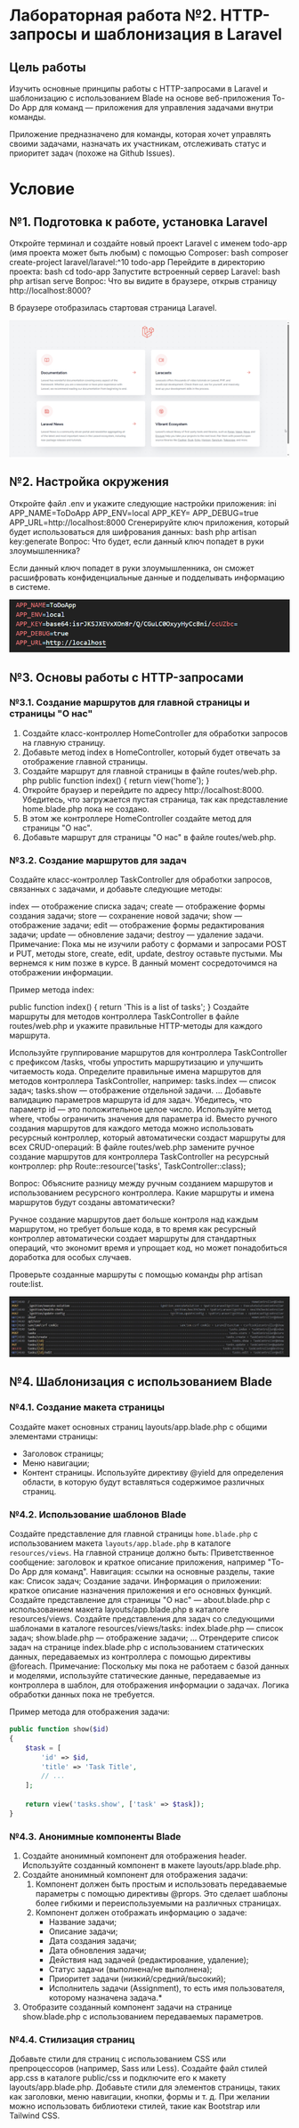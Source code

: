 # Лабораторная работа №2. HTTP-запросы и шаблонизация в Laravel

## Цель работы

Изучить основные принципы работы с HTTP-запросами в Laravel и шаблонизацию с использованием Blade на основе веб-приложения To-Do App для команд — приложения для управления задачами внутри команды.

Приложение предназначено для команды, которая хочет управлять своими задачами, назначать их участникам, отслеживать статус и приоритет задач (похоже на Github Issues).

# Условие
## №1. Подготовка к работе, установка Laravel
Откройте терминал и создайте новый проект Laravel с именем todo-app (имя проекта может быть любым) с помощью Composer: bash composer create-project laravel/laravel:^10 todo-app
Перейдите в директорию проекта: bash cd todo-app
Запустите встроенный сервер Laravel: bash php artisan serve Вопрос: Что вы видите в браузере, открыв страницу http://localhost:8000?

В браузере отобразилась стартовая страница Laravel.

![alt text](image.png)

## №2. Настройка окружения
Откройте файл .env и укажите следующие настройки приложения: ini APP_NAME=ToDoApp APP_ENV=local APP_KEY= APP_DEBUG=true APP_URL=http://localhost:8000
Сгенерируйте ключ приложения, который будет использоваться для шифрования данных: bash php artisan key:generate Вопрос: Что будет, если данный ключ попадет в руки злоумышленника?

Если данный ключ попадет в руки злоумышленника, он сможет расшифровать конфиденциальные данные и подделывать информацию в системе.

![alt text](image-1.png)

## №3. Основы работы с HTTP-запросами

### №3.1. Создание маршрутов для главной страницы и страницы "О нас"

1. Создайте класс-контроллер HomeController для обработки запросов на главную страницу.
2. Добавьте метод index в HomeController, который будет отвечать за отображение главной страницы.
3. Создайте маршрут для главной страницы в файле routes/web.php. php public function index() { return view('home'); }
4. Откройте браузер и перейдите по адресу http://localhost:8000. Убедитесь, что загружается пустая страница, так как представление home.blade.php пока не создано.
5. В этом же контроллере HomeController создайте метод для страницы "О нас".
6. Добавьте маршрут для страницы "О нас" в файле routes/web.php.

### №3.2. Создание маршрутов для задач
Создайте класс-контроллер TaskController для обработки запросов, связанных с задачами, и добавьте следующие методы:

index — отображение списка задач;
create — отображение формы создания задачи;
store — сохранение новой задачи;
show — отображение задачи;
edit — отображение формы редактирования задачи;
update — обновление задачи;
destroy — удаление задачи.
Примечание: Пока мы не изучили работу с формами и запросами POST и PUT, методы store, create, edit, update, destroy оставьте пустыми. Мы вернемся к ним позже в курсе. В данный момент сосредоточимся на отображении информации.

Пример метода index:

public function index()
{
   return 'This is a list of tasks';
}
Создайте маршруты для методов контроллера TaskController в файле routes/web.php и укажите правильные HTTP-методы для каждого маршрута.

Используйте группирование маршрутов для контроллера TaskController с префиксом /tasks, чтобы упростить маршрутизацию и улучшить читаемость кода.
Определите правильные имена маршрутов для методов контроллера TaskController, например:
tasks.index — список задач;
tasks.show — отображение отдельной задачи.
...
Добавьте валидацию параметров маршрута id для задач. Убедитесь, что параметр id — это положительное целое число. Используйте метод where, чтобы ограничить значения для параметра id.
Вместо ручного создания маршрутов для каждого метода можно использовать ресурсный контроллер, который автоматически создаст маршруты для всех CRUD-операций:
В файле routes/web.php замените ручное создание маршрутов для контроллера TaskController на ресурсный контроллер: php Route::resource('tasks', TaskController::class);

Вопрос: Объясните разницу между ручным созданием маршрутов и использованием ресурсного контроллера. Какие маршруты и имена маршрутов будут созданы автоматически?

Ручное создание маршрутов дает больше контроля над каждым маршрутом, но требует больше кода, в то время как ресурсный контроллер автоматически создает маршруты для стандартных операций, что экономит время и упрощает код, но может понадобиться доработка для особых случаев.

Проверьте созданные маршруты с помощью команды php artisan route:list.

![alt text](image-2.png)


## №4. Шаблонизация с использованием Blade
### №4.1. Создание макета страницы
Создайте макет основных страниц layouts/app.blade.php с общими элементами страницы:
* Заголовок страницы;
* Меню навигации;
* Контент страницы.
Используйте директиву @yield для определения области, в которую будут вставляться содержимое различных страниц.

### №4.2. Использование шаблонов Blade
Создайте представление для главной страницы `home.blade.php` с использованием макета `layouts/app.blade.php` в каталоге `resources/views`.
На главной странице должно быть:
Приветственное сообщение: заголовок и краткое описание приложения, например "To-Do App для команд".
Навигация: ссылки на основные разделы, такие как:
Список задач;
Создание задачи.
Информация о приложении: краткое описание назначения приложения и его основных функций.
Создайте представление для страницы "О нас" — about.blade.php с использованием макета layouts/app.blade.php в каталоге resources/views.
Создайте представления для задач со следующими шаблонами в каталоге resources/views/tasks:
index.blade.php — список задач;
show.blade.php — отображение задачи;
...
Отрендерите список задач на странице index.blade.php с использованием статических данных, передаваемых из контроллера с помощью директивы @foreach.
Примечание: Поскольку мы пока не работаем с базой данных и моделями, используйте статические данные, передаваемые из контроллера в шаблон, для отображения информации о задачах. Логика обработки данных пока не требуется.

Пример метода для отображения задачи:
```php
public function show($id)
{
    $task = [
        'id' => $id,
        'title' => 'Task Title',
        // ...
    ];

    return view('tasks.show', ['task' => $task]);
}
```

### №4.3. Анонимные компоненты Blade

1. Создайте анонимный компонент для отображения header. Используйте созданный компонент в макете layouts/app.blade.php.
2. Создайте анонимный компонент для отображения задачи:
    1. Компонент должен быть простым и использовать передаваемые параметры с помощью директивы @props. Это сделает шаблоны более гибкими и переиспользуемыми на различных страницах.
    2. Компонент должен отображать информацию о задаче:
        * Название задачи;
        * Описание задачи;
        * Дата создания задачи;
        * Дата обновления задачи;
        * Действия над задачей (редактирование, удаление);
        * Статус задачи (выполнена/не выполнена);
        * Приоритет задачи (низкий/средний/высокий);
        * Исполнитель задачи (Assignment), то есть имя пользователя, которому назначена задача.*
3. Отобразите созданный компонент задачи на странице show.blade.php с использованием передаваемых параметров.

### №4.4. Стилизация страниц
Добавьте стили для страниц с использованием CSS или препроцессоров (например, Sass или Less).
Создайте файл стилей app.css в каталоге public/css и подключите его к макету layouts/app.blade.php.
Добавьте стили для элементов страницы, таких как заголовки, меню навигации, кнопки, формы и т. д.
При желании можно использовать библиотеки стилей, такие как Bootstrap или Tailwind CSS.